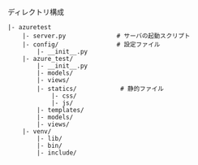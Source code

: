 ディレクトリ構成  

    |- azuretest
        |- server.py              # サーバの起動スクリプト
        |- config/                # 設定ファイル
            |- __init__.py
        |- azure_test/
            |- __init__.py
            |- models/
            |- views/
            |- statics/            # 静的ファイル
                |- css/
                |- js/
            |- templates/
            |- models/
            |- views/
        |- venv/                   
            |- lib/
            |- bin/
            |- include/

 